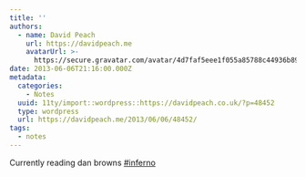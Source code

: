```yaml
---
title: ''
authors:
  - name: David Peach
    url: https://davidpeach.me
    avatarUrl: >-
      https://secure.gravatar.com/avatar/4d7faf5eee1f055a85788c44936b8995eaab6dfb004e7854ec747ccb272e91ee?s=96&d=mm&r=g
date: 2013-06-06T21:16:00.000Z
metadata:
  categories:
    - Notes
  uuid: 11ty/import::wordpress::https://davidpeach.co.uk/?p=48452
  type: wordpress
  url: https://davidpeach.me/2013/06/06/48452/
tags:
  - notes
---
```

Currently reading dan browns [#inferno](https://twitter.com/search?q=%23inferno)